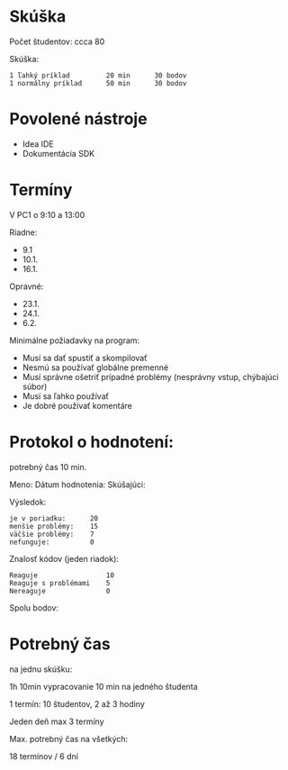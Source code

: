 # Skúška


Počet študentov: ccca 80

Skúška:

	1 ľahký príklad			20 min		30 bodov
	1 normálny príklad		50 min		30 bodov



# Povolené nástroje
 
- Idea IDE
- Dokumentácia SDK

# Termíny

V PC1 o 9:10 a 13:00

Riadne: 
- 9.1
- 10.1.
- 16.1.

Opravné:
- 23.1.
- 24.1.
- 6.2.


Minimálne požiadavky na program:
- Musí sa dať spustiť a skompilovať
- Nesmú sa používať globálne premenné
- Musí správne ošetriť prípadné problémy (nesprávny vstup, chýbajúci súbor)
- Musí sa ľahko používať
- Je dobré používať komentáre

# Protokol o hodnotení:

potrebný čas  10 min.

Meno:
Dátum hodnotenia:
Skúšajúci:


Výsledok:

	je v poriadku:		20
    menšie problémy:	15
    väčšie problémy:	7
    nefunguje:			0
 
Znalosť kódov (jeden riadok):

	Reaguje					10
    Reaguje s problémami	5
    Nereaguje				0
    
Spolu bodov:
    
# Potrebný čas 

na jednu skúšku:

1h 10min vypracovanie
10 min na jedného študenta

1 termín: 10 študentov, 2 až 3 hodiny

Jeden deň max 3 termíny

Max. potrebný čas na všetkých:

18 termínov / 6 dní 





